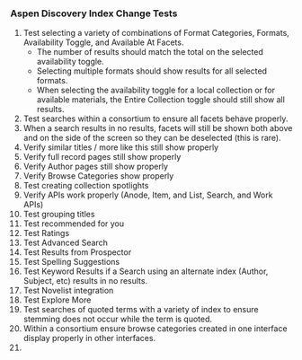 ### Aspen Discovery Index Change Tests
1. Test selecting a variety of combinations of Format Categories, Formats, Availability Toggle, and Available At Facets.  
   - The number of results should match the total on the selected availability toggle. 
   - Selecting multiple formats should show results for all selected formats. 
   - When selecting the availability toggle for a local collection or for available materials, the Entire Collection toggle should still show all results. 
2. Test searches within a consortium to ensure all facets behave properly. 
3. When a search results in no results, facets will still be shown both above and on the side of the screen so they can be deselected (this is rare).
4. Verify similar titles / more like this still show properly
5. Verify full record pages still show properly
6. Verify Author pages still show properly
7. Verify Browse Categories show properly
8. Test creating collection spotlights
9. Verify APIs work properly (Anode, Item, and List, Search, and Work APIs)
10. Test grouping titles
11. Test recommended for you
12. Test Ratings
13. Test Advanced Search 
14. Test Results from Prospector
15. Test Spelling Suggestions
16. Test Keyword Results if a Search using an alternate index (Author, Subject, etc) results in no results.
17. Test Novelist integration
18. Test Explore More
19. Test searches of quoted terms with a variety of index to ensure stemming does not occur while the term is quoted. 
20. Within a consortium ensure browse categories created in one interface display properly in other interfaces. 
21. 